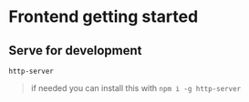 # Frontend getting started

## Serve for development

```
http-server
```
> if needed you can install this with `npm i -g http-server`